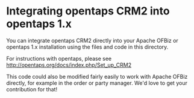 Integrating opentaps CRM2 into opentaps 1.x
===========================================

You can integrate opentaps CRM2 directly into your Apache OFBiz or opentaps 1.x installation using the files and code in this directory.

For instructions with opentaps, please see http://opentaps.org/docs/index.php/Set_up_CRM2

This code could also be modified fairly easily to work with Apache OFBiz directly, for example in the order or party manager.  We'd love to get your contribution for that!

